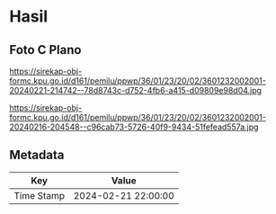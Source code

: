 # Hasil

## Foto C Plano

https://sirekap-obj-formc.kpu.go.id/d161/pemilu/ppwp/36/01/23/20/02/3601232002001-20240221-214742--78d8743c-d752-4fb6-a415-d09809e98d04.jpg

https://sirekap-obj-formc.kpu.go.id/d161/pemilu/ppwp/36/01/23/20/02/3601232002001-20240216-204548--c96cab73-5726-40f9-9434-51fefead557a.jpg


## Metadata

| Key        | Value               |
| ---------- | ------------------- |
| Time Stamp | 2024-02-21 22:00:00 |



